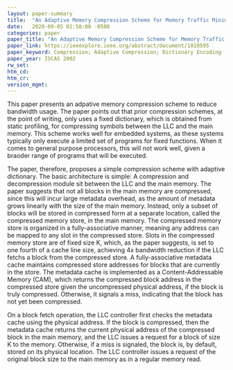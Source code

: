 ```yaml
---
layout: paper-summary
title:  "An Adaptive Memory Compression Scheme for Memory Traffic Minimization in Processor-Based Systems"
date:   2020-09-05 01:58:00 -0500
categories: paper
paper_title: "An Adaptive Memory Compression Scheme for Memory Traffic Minimization in Processor-Based Systems"
paper_link: https://ieeexplore.ieee.org/abstract/document/1010595
paper_keyword: Compression; Adaptive Compression; Dictionary Encoding
paper_year: ISCAS 2002
rw_set:
htm_cd:
htm_cr:
version_mgmt:
---
```


This paper presents an adpative memory compression scheme to reduce bandwidth usage. The paper points out that prior 
compression schemes, at the point of writing, only uses a fixed dictionary, which is obtained from static profiling, for 
compressing symbols between the LLC and the main memory. This scheme works well for embedded systems, as these systems
typically only execute a limited set of programs for fixed functions. When it comes to general purpose processors,
this will not work well, given a braoder range of programs that will be executed. 

The paper, therefore, proposes a simple compression scheme with adaptive dictionary. The basic architecture is simple:
A compression and decompression module sit between the LLC and the main memory. The paper suggests that not
all blocks in the main memory are compressed, since this will incur large metadata overhead, as the amount of metadata 
grows linearly with the size of the main memory. Instead, only a subset of blocks will be stored in compressed form
at a separate location, called the compressed memory store, in the main memory. The compressed memory store is organized
in a fully-associative manner, meaning any address can be mapped to any slot in the compressed store.
Slots in the compressed memory store are of fixed size K, which, as the paper suggests, is set to one fourth of a cache 
line size, achieving 4x bandwidth reduction if the LLC fetchs a block from the compressed store.
A fully-associative metadata cache maintains compressed store addresses for blocks that are currently in the store. 
The metadata cache is implemented as a Content-Addressable Memory (CAM), which returns the compressed block address
in the compressed store given the uncompressed physical address, if the block is truly compressed. Otherwise, it
signals a miss, indicating that the block has not yet been compressed.

On a block fetch operation, the LLC controller first checks the metadata cache using the physical address. If the block
is compressed, then the metadata cache returns the current physical address of the compressed block in the main memory,
and the LLC issues a request for a block of size K to the memory. Otherwise, if a miss is signaled, the block is, by default,
stored on its physical location. The LLC controller issues a request of the original block size to the main memory
as in a regular memory read.